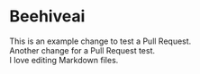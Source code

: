 # Beehiveai

This is an example change to test a Pull Request.  
Another change for a Pull Request test.  
I love editing Markdown files.  
